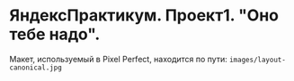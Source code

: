 # ЯндексПрактикум. Проект1. "Оно тебе надо".
Макет, используемый в Pixel Perfect, находится по пути: `images/layout-canonical.jpg`

